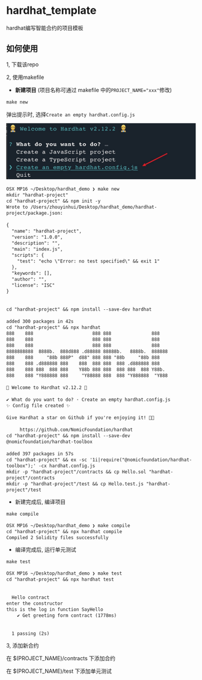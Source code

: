 # hardhat_template
 hardhat编写智能合约的项目模板



## 如何使用

1, 下载该repo

2, 使用makefile

+ **新建项目** (项目名称可通过 makefile 中的`PROJECT_NAME="xxx"`修改)

```makefile
make new 
```

弹出提示时, 选择`Create an empty hardhat.config.js`

<img src="https://github.com/yinhui1984/imagehosting/blob/main/images/1667804099100546000.jpg?raw=true" alt="image" style="zoom:50%;" />

```
OSX MP16 ~/Desktop/hardhat_demo ❯ make new
mkdir "hardhat-project"
cd "hardhat-project" && npm init -y
Wrote to /Users/zhouyinhui/Desktop/hardhat_demo/hardhat-project/package.json:

{
  "name": "hardhat-project",
  "version": "1.0.0",
  "description": "",
  "main": "index.js",
  "scripts": {
    "test": "echo \"Error: no test specified\" && exit 1"
  },
  "keywords": [],
  "author": "",
  "license": "ISC"
}


cd "hardhat-project" && npm install --save-dev hardhat

added 300 packages in 42s
cd "hardhat-project" && npx hardhat
888    888                      888 888               888
888    888                      888 888               888
888    888                      888 888               888
8888888888  8888b.  888d888 .d88888 88888b.   8888b.  888888
888    888     "88b 888P"  d88" 888 888 "88b     "88b 888
888    888 .d888888 888    888  888 888  888 .d888888 888
888    888 888  888 888    Y88b 888 888  888 888  888 Y88b.
888    888 "Y888888 888     "Y88888 888  888 "Y888888  "Y888

👷 Welcome to Hardhat v2.12.2 👷‍

✔ What do you want to do? · Create an empty hardhat.config.js
✨ Config file created ✨

Give Hardhat a star on Github if you're enjoying it! 💞✨

     https://github.com/NomicFoundation/hardhat
cd "hardhat-project" && npm install --save-dev @nomicfoundation/hardhat-toolbox

added 397 packages in 57s
cd "hardhat-project" && ex -sc '1i|require("@nomicfoundation/hardhat-toolbox");' -cx hardhat.config.js
mkdir -p "hardhat-project"/contracts && cp Hello.sol "hardhat-project"/contracts
mkdir -p "hardhat-project"/test && cp Hello.test.js "hardhat-project"/test
```

+ 新建完成后, 编译项目

```makefile
make compile
```

```
OSX MP16 ~/Desktop/hardhat_demo ❯ make compile                                                     
cd "hardhat-project" && npx hardhat compile
Compiled 2 Solidity files successfully
```

+ 编译完成后, 运行单元测试

```makefile
make test
```

```
OSX MP16 ~/Desktop/hardhat_demo ❯ make test
cd "hardhat-project" && npx hardhat test


  Hello contract
enter the constructor
this is the log in function SayHello
    ✔ Get greeting form contract (1778ms)


  1 passing (2s)

```



3, 添加新合约

在 $(PROJECT_NAME)/contracts 下添加合约

在 $(PROJECT_NAME)/test 下添加单元测试